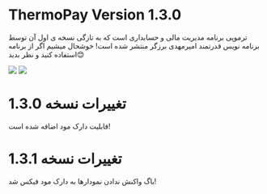 # ThermoPay Version 1.3.0

ترموپی برنامه مدیریت مالی و حسابداری است که به تازگی نسخه ی اول آن توسط برنامه نویس قدرتمند امیرمهدی برزگر منتشر شده است!
خوشحال میشیم اگر از برنامه استفاده کنید و نظر بدید😊

<img src="https://img.shields.io/badge/CssFramework-Tailwindcss-blue"> <img src="https://img.shields.io/badge/JsFramework-VueJs-green">

# تغییرات نسخه 1.3.0
قابلیت دارک مود اضافه شده است!

# تغییرات نسخه 1.3.1
باگ واکنش ندادن نمودارها به دارک مود فیکس شد!